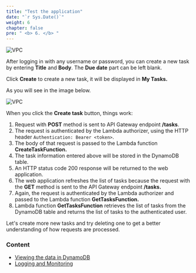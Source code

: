 ```yaml
---
title: "Test the application"
date: "`r Sys.Date()`"
weight: 6
chapter: false
pre: " <b> 6. </b> "
---
```


![VPC](/images/6.test/6-1.png)

After logging in with any username or password, you can create a new task by entering **Title** and **Body**. The **Due date** part can be left blank.

Click **Create** to create a new task, it will be displayed in **My Tasks.**

As you will see in the image below.

![VPC](/images/6.test/6-2.png)

When you click the **Create task** button, things work:

1. Request with **POST** method is sent to API Gateway endpoint **/tasks**.
2. The request is authenticated by the Lambda authorizer, using the HTTP header `Authentication: Bearer <token>`.
3. The body of that request is passed to the Lambda function **CreateTaskFunction.**
4. The task information entered above will be stored in the DynamoDB table.
5. An HTTP status code 200 response will be returned to the web application.
6. The web application refreshes the list of tasks because the request with the **GET** method is sent to the API Gateway endpoint **/tasks.**
7. Again, the request is authenticated by the Lambda authorizer and passed to the Lambda function **GetTasksFunction.**
8. Lambda function **GetTasksFunction** retrieves the list of tasks from the DynamoDB table and returns the list of tasks to the authenticated user.

Let's create more new tasks and try deleting one to get a better understanding of how requests are processed.

### Content

- [Viewing the data in DynamoDB](6.1-dynamodb/)
- [Logging and Monitoring](6.2-logandmonitor/)

